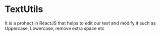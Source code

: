 # TextUtils
It is a prohect in ReactJS that helps to edit our text and modify it such as Uppercase, Lowercase, remove extra space etc
